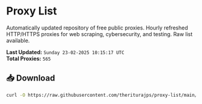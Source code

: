 # Proxy List

Automatically updated repository of free public proxies. Hourly refreshed HTTP/HTTPS proxies for web scraping, cybersecurity, and testing. Raw list available.

**Last Updated:** `Sunday 23-02-2025 10:15:17 UTC`  
**Total Proxies:** `565`

## 📥 Download
```bash
curl -O https://raw.githubusercontent.com/theriturajps/proxy-list/main/proxies.txt
